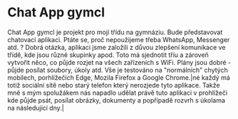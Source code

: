 # Chat App gymcl
Chat App gymcl je projekt pro mojí třídu na gymnáziu. Bude představovat chatovací aplikaci. Ptáte se, proč nepoužijeme třeba WhatsApp, Messenger atd. ? Dobrá otázka, aplikaci jsme založili z důvou zlepšení komunikace ve třídě, kde jsou různé skupinky apod. Toto má sjednotit tříu a zároveň vytvořit něco, co půjde rozjet na všech zařízeních s WiFi. Plány jsou dobré - půjde posílat soubory, úkoly atd. Vše je testováno na "normálních" chytých mobilech, porhlížečích Edge, Mozila Firefox a Google Chrome.|né každý má totiž sociální sítě nebo starý telefon který nerozjede tyto aplikace. Takže mně s mým spolužákem nás napadlo udělat právě tuto aplikaci v prohlížeči kde půjde psát, posílat obrázky, dokumenty a popřípadě rozvrh s úkolama na následující dny.|
